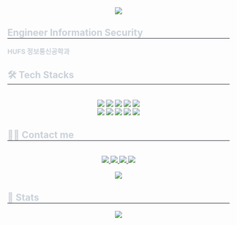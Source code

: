 <div align= "center">
    <img src="https://capsule-render.vercel.app/api?type=transparent&color=auto&height=180&text=Serim%20Choi&animation=fadeIn&fontColor=ffe5e9&fontSize=50" />
    </div>
    <div style="text-align: left;"> 
    <h2 style="border-bottom: 1px solid #21262d; color: #c9d1d9;"> Engineer Information Security </h2>  
    <div style="font-weight: 700; font-size: 15px; text-align: left; color: #c9d1d9;"> HUFS 정보통신공학과 </div> 
    </div>
    <div style="text-align: left;">
    <h2 style="border-bottom: 1px solid #21262d; color: #c9d1d9;"> 🛠️ Tech Stacks </h2> <br> 
    <div  align= "center"> <img src="https://img.shields.io/badge/C-A8B9CC?style=plastic&logo=C&logoColor=white">
          <img src="https://img.shields.io/badge/Docker-2496ED?style=plastic&logo=Docker&logoColor=white">
          <img src="https://img.shields.io/badge/Git-F05032?style=plastic&logo=Git&logoColor=white">
          <img src="https://img.shields.io/badge/Github-181717?style=plastic&logo=Github&logoColor=white">
          <img src="https://img.shields.io/badge/Java-007396?style=plastic&logo=Java&logoColor=white">
          <br/><img src="https://img.shields.io/badge/Linux-FCC624?style=plastic&logo=Linux&logoColor=white">
          <img src="https://img.shields.io/badge/MySQL-4479A1?style=plastic&logo=MySQL&logoColor=white">
          <img src="https://img.shields.io/badge/Notion-000000?style=plastic&logo=Notion&logoColor=white">
          <img src="https://img.shields.io/badge/Oracle-F80000?style=plastic&logo=Oracle&logoColor=white">
          <img src="https://img.shields.io/badge/Python-3776AB?style=plastic&logo=Python&logoColor=white">
          <br/></div>
    </div>
    <div style="text-align: left;">
    <h2 style="border-bottom: 1px solid #21262d; color: #c9d1d9;"> 🧑‍💻 Contact me </h2> <br> 
    <div align= "center"> <a href=mailto:serimi@hufs.ac.kr> <img src="https://img.shields.io/badge/Gmail-EA4335?style=plastic&logo=Gmail&logoColor=white&link=mailto:serimi@hufs.ac.kr"> </a>
         <a href=https://www.notion.so/35cc612ed41d46eb917d4e4e39ccdd4e> <img src="https://img.shields.io/badge/Notion-000000?style=plastic&logo=Notion&logoColor=white&link=https://www.notion.so/35cc612ed41d46eb917d4e4e39ccdd4e"> </a>
         <a href=https://ruhr.tistory.com/> <img src="https://img.shields.io/badge/Tistory-000000?style=plastic&logo=Tistory&logoColor=white&link=https://ruhr.tistory.com/"> </a>
         <a href=https://www.instagram.com/seri_i.m?igsh=bjUxbnRyczg5ampr&utm_source=qr> <img src="https://img.shields.io/badge/Instagram-E4405F?style=plastic&logo=Instagram&logoColor=white&link=https://www.instagram.com/seri_i.m?igsh=bjUxbnRyczg5ampr&utm_source=qr"> </a>
          </div>  <br> 
    <div align= "center"> <a href="https://hits.seeyoufarm.com"> <img src="https://hits.seeyoufarm.com/api/count/incr/badge.svg?url=https%3A%2F%2Fgithub.com%2Fruh-r%2F&count_bg=%23000000&title_bg=%23000000&icon=github.svg&icon_color=%23FFFFFF&title=GitHub&edge_flat=false"/></a>
       </div> 
    </div>
    <div style="text-align: left;"> 
    <h2 style="border-bottom: 1px solid #21262d; color: #c9d1d9;"> 🏅 Stats </h2> <div align= "center"> <img src="https://github-readme-stats.vercel.app/api?username=ruh-r&bg_color=180,000000,&title_color=fe7c91&text_color=fe7c91"
         />  </div> 
    </div>
    
